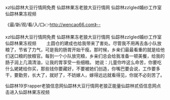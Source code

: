 xzl仙踪林大豆行情网免费
仙踪林果冻老狼大豆行情网
仙踪林zzlgled婚纱工作室
仙踪林果冻视频


《最/新/观/看/入/口👉http://wencao66.com》--

xzl仙踪林大豆行情网免费
仙踪林果冻老狼大豆行情网
仙踪林zzlgled婚纱工作室
仙踪林果冻视频
　　土圆仓的建成也给我带来了害处。尽管我不用再去各小队放粮了，节省了力气，可是我的肠胃开始干瘦。那时候，乡亲们最最看重的就是给他们送口粮的放粮官。每到一个小队放完粮，乡亲们总会给我准备一顿美餐，给我的肠子润上几滴清油，让我的胃享受一些细粮。
她说：儿童你咋这么命苦，你要吃什么姥姥给你买，那些钱你要藏好，不要被她们创造，你嘴巴要会说，工作要多干，要勤劳，长大了，就好了，不妨嫁人，嫁得远远就看得见，你就不必刻苦了。





仙踪林19岁rapper老狼信息网仙踪林大豆行情网老狼正能量仙踪林贰佰信息网点击进入仙踪林果冻视频
